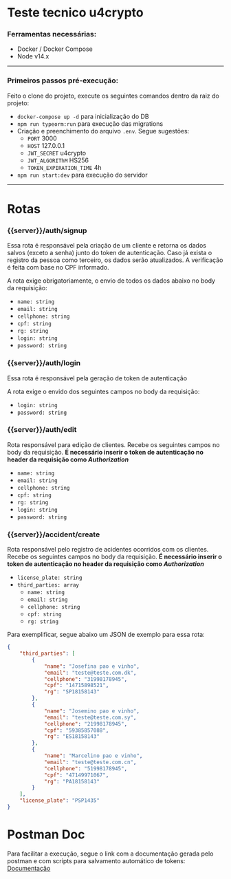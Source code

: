 # Teste tecnico u4crypto

### Ferramentas necessárias:

* Docker / Docker Compose
* Node v14.x

*****

### Primeiros passos pré-execução:

Feito o clone do projeto, execute os seguintes comandos dentro da raiz do projeto:

<ul>
  <li><code>docker-compose up -d</code> para inicialização do DB</li>
  <li><code>npm run typeorm:run</code> para execução das migrations</li>
  <li>
    Criação e preenchimento do arquivo <code>.env</code>. Segue sugestões:
    <ul>
      <li><code>PORT</code> 3000</li>
      <li><code>HOST</code> 127.0.0.1</li>
      <li><code>JWT_SECRET</code> u4crypto</li>
      <li><code>JWT_ALGORIThM</code> HS256</li>
      <li><code>TOKEN_EXPIRATION_TIME</code> 4h</li>
    </ul>
  </li>
  <li><code>npm run start:dev</code> para execução do servidor</li>
</ul>

*****

# Rotas

### {{server}}/auth/signup

Essa rota é responsável pela criação de um cliente e retorna os dados salvos (exceto a senha) junto do token de autenticação. Caso já exista o registro da pessoa como terceiro, os dados serão atualizados. A verificação é feita com base no CPF informado.

A rota exige obrigatoriamente, o envio de todos os dados abaixo no body da requisição: 

* ```name: string```
*  ```email: string```
*  ```cellphone: string```
*  ```cpf: string```
*  ```rg: string```
*  ```login: string```
*  ```password: string```

### {{server}}/auth/login

Essa rota é responsável pela geração de token de autenticação

A rota exige o envido dos seguintes campos no body da requisição:

*  ```login: string```
*  ```password: string```

### {{server}}/auth/edit

Rota responsável para edição de clientes. Recebe os seguintes campos no body da requisição. **É necessário inserir o token de autenticação no header da requisição como *Authorization***

* ```name: string```
*  ```email: string```
*  ```cellphone: string```
*  ```cpf: string```
*  ```rg: string```
*  ```login: string```
*  ```password: string```

### {{server}}/accident/create

Rota responsável pelo registro de acidentes ocorridos com os clientes. Recebe os seguintes campos no body da requisição. **É necessário inserir o token de autenticação no header da requisição como *Authorization***

+  ```license_plate: string```
+  ```third_parties: array```
    - ```name: string```
    -  ```email: string```
    -  ```cellphone: string```
    -  ```cpf: string```
    -  ```rg: string```

Para exemplificar, segue abaixo um JSON de exemplo para essa rota:

~~~JSON
{
    "third_parties": [
        {
            "name": "Josefina pao e vinho",
            "email": "teste@teste.com.dk",
            "cellphone": "31998178945",
            "cpf": "14715898521",
            "rg": "SP18158143"
        },
        {
            "name": "Josemino pao e vinho",
            "email": "teste@teste.com.sy",
            "cellphone": "21998178945",
            "cpf": "59385857088",
            "rg": "ES18158143"
        },
        {
            "name": "Marcelino pao e vinho",
            "email": "teste@teste.com.cn",
            "cellphone": "51998178945",
            "cpf": "47149971067",
            "rg": "PA18158143"
        }
    ],
    "license_plate": "PSP1435"
}
~~~

# Postman Doc

Para facilitar a execução, segue o link com a documentação gerada pelo postman e com scripts para salvamento automático de tokens: [Documentação](https://documenter.getpostman.com/view/13068814/UUy1dRm1)





















